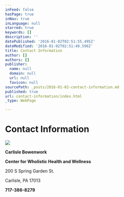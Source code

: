 ```yaml
---
inFeed: false
hasPage: true
inNav: true
inLanguage: null
starred: true
keywords: []
description: ''
datePublished: '2016-01-02T02:51:55.495Z'
dateModified: '2016-01-02T02:51:40.596Z'
title: Contact Information
author: []
authors: []
publisher:
  name: null
  domain: null
  url: null
  favicon: null
sourcePath: _posts/2016-01-02-contact-information.md
published: true
url: contact-information/index.html
_type: WebPage

---
```

# Contact Information
![](https://the-grid-user-content.s3-us-west-2.amazonaws.com/13716919-81f2-4e91-8438-7ef10b24d6af.jpg)

**Carlisle Bowenwork**

**Center for Wholistic Health and Wellness**

200  S Spring Garden St.

Carlisle, PA 17013

**717-386-8279**